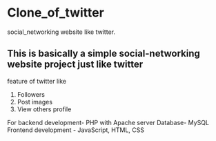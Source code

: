 # Clone_of_twitter
social_networking website like twitter.


<h2> This is basically a simple social-networking website project just like twitter</h2>
<p> feature of twitter like
<ol>
    <li>Followers</li>
    <li>Post images</li>
    <li>View others profile</li>
</ol>
For backend development- PHP with Apache server
Database- MySQL
Frontend development - JavaScript, HTML, CSS

